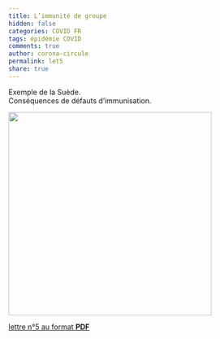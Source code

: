 ```yaml
---
title: L’immunité de groupe
hidden: false
categories: COVID FR
tags: épidémie COVID 
comments: true
author: corona-circule
permalink: let5
share: true
---
```


<link rel="stylesheet" href="../assets/css/style.css">

Exemple de la Suède.<br/>
Conséquences de défauts d’immunisation.<br/>



<img src='/lettres/images/img-05.png' width='400px'/>

[lettre n°5 au format __PDF__](/lettres/resources/pdf/lettre-05.pdf)

